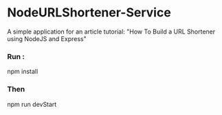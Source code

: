 # NodeURLShortener-Service
A simple application for an article tutorial: "How To Build a URL Shortener using NodeJS and Express"

### Run :
npm install

### Then
npm run devStart
